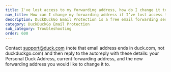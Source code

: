 ```yaml
---
title: I've lost access to my forwarding address, how do I change it to my new one?
nav_title: How can I change my forwarding address if I’ve lost access to it?
description: DuckDuckGo Email Protection is a free email forwarding service that removes hidden email trackers and lets you create unlimited unique private email addresses.
category: DuckDuckGo Email Protection
sub_category: Troubleshooting
order: 600
---
```


Contact <a href="mailto:support@duck.com">support@duck.com</a> (note that email address ends in duck.com, not duckduckgo.com) and then reply to the autoreply with these details: your Personal Duck Address, current forwarding address, and the new forwarding address you would like to change it to.
